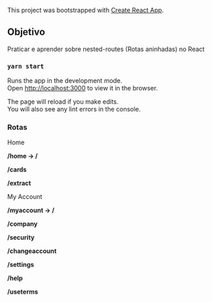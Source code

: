 This project was bootstrapped with [Create React App](https://github.com/facebook/create-react-app).

## Objetivo

Praticar e aprender sobre nested-routes (Rotas aninhadas) no React

### `yarn start`

Runs the app in the development mode.<br />
Open [http://localhost:3000](http://localhost:3000) to view it in the browser.

The page will reload if you make edits.<br />
You will also see any lint errors in the console.

### Rotas

Home

**/home -> /**

**/cards**

**/extract**

My Account

**/myaccount -> /**

**/company**

**/security**

**/changeaccount**

**/settings**

**/help**

**/useterms**
